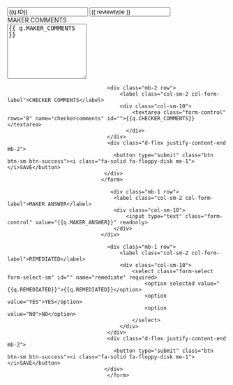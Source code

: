 <form action="/saveReviewerComments" method="post">
                                      <input type="text" value="{{q.ID}}" name="qid">
                                      <input  name="reviewtype" value="{{ reviewtype }}">
                                    <div class="mb-2 row">
                                        <label class="col-sm-2 col-form-label">MAKER COMMENTS</label>
                                        <div class="col-sm-10">
                                            <textarea class="form-control" rows="8" name="makercomments" id="">{{ q.MAKER_COMMENTS }}</textarea>
                                        </div>    
                                    </div>                        
                                    
                                    <div class="mb-2 row">
                                        <label class="col-sm-2 col-form-label">CHECKER COMMENTS</label>
                                        <div class="col-sm-10"> 
                                            <textarea class="form-control" rows="8" name="checkercomments" id="">{{q.CHECKER_COMMENTS}}</textarea>
                                          </div>
                                    </div>
                                    <div class="d-flex justify-content-end mb-2">
                                      <button type="submit" class="btn btn-sm btn-success"><i class="fa-solid fa-floppy-disk me-1"></i>SAVE</button>
                                   </div>
                                  </form>


<form action="/saveRemediate" method="post">
                                      <input type="text" value="{{q.ID}}" name="qid" hidden>
                                 
                                     
                                     <div class="mb-1 row">
                                      <label class="col-sm-2 col-form-label">MAKER ANSWER</label>
                                      <div class="col-sm-10">
                                          <input type="text" class="form-control" value="{{q.MAKER_ANSWER}}" readonly>
                                      </div>
                                  </div>
  
                                    <div class="mb-1 row">
                                        <label class="col-sm-2 col-form-label">REMEDIATED</label>
                                        <div class="col-sm-10">
                                            <select class="form-select form-select-sm" id="" name="remediate" required>
                                                <option selected value="{{q.REMEDIATED}}">{{q.REMEDIATED}}</option>
                                                <option value="YES">YES</option>
                                                <option value="NO">NO</option>
                                            </select>
                                        </div>
                                    </div>
                                    <div class="d-flex justify-content-end mb-2">
                                      <button type="submit" class="btn btn-sm btn-success"><i class="fa-solid fa-floppy-disk me-1"></i>SAVE</button>
                                   </div>
                                    </form>
